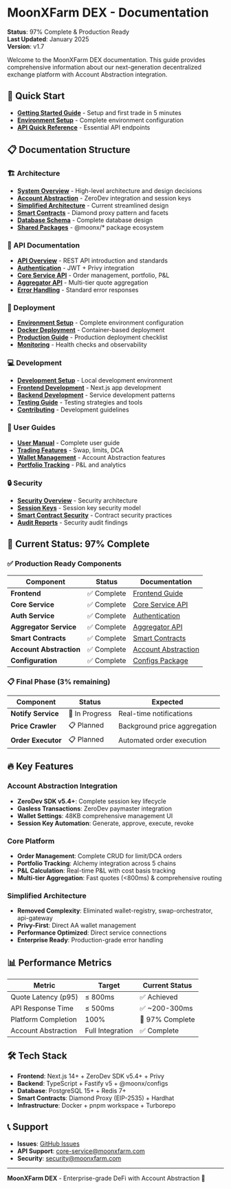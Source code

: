 # MoonXFarm DEX - Documentation

**Status**: 97% Complete & Production Ready  
**Last Updated**: January 2025  
**Version**: v1.7

Welcome to the MoonXFarm DEX documentation. This guide provides comprehensive information about our next-generation decentralized exchange platform with Account Abstraction integration.

## 🚀 Quick Start

- **[Getting Started Guide](getting-started.md)** - Setup and first trade in 5 minutes
- **[Environment Setup](deployment/environment-setup.md)** - Complete environment configuration
- **[API Quick Reference](api/quick-reference.md)** - Essential API endpoints

## 📋 Documentation Structure

### 🏗️ Architecture
- **[System Overview](architecture/system-overview.md)** - High-level architecture and design decisions
- **[Account Abstraction](architecture/account-abstraction.md)** - ZeroDev integration and session keys
- **[Simplified Architecture](architecture/simplified-architecture.md)** - Current streamlined design
- **[Smart Contracts](architecture/smart-contracts.md)** - Diamond proxy pattern and facets
- **[Database Schema](architecture/database-schema.md)** - Complete database design
- **[Shared Packages](architecture/shared-packages-overview.md)** - @moonx/* package ecosystem

### 🔌 API Documentation
- **[API Overview](api/overview.md)** - REST API introduction and standards
- **[Authentication](api/authentication.md)** - JWT + Privy integration
- **[Core Service API](api/core-service.md)** - Order management, portfolio, P&L
- **[Aggregator API](api/aggregator-service.md)** - Multi-tier quote aggregation
- **[Error Handling](api/error-handling.md)** - Standard error responses

### 🚀 Deployment
- **[Environment Setup](deployment/environment-setup.md)** - Complete environment configuration
- **[Docker Deployment](deployment/docker.md)** - Container-based deployment
- **[Production Guide](deployment/production.md)** - Production deployment checklist
- **[Monitoring](deployment/monitoring.md)** - Health checks and observability

### 💻 Development
- **[Development Setup](development/setup.md)** - Local development environment
- **[Frontend Development](development/frontend.md)** - Next.js app development
- **[Backend Development](development/backend.md)** - Service development patterns
- **[Testing Guide](development/testing.md)** - Testing strategies and tools
- **[Contributing](development/contributing.md)** - Development guidelines

### 👤 User Guides
- **[User Manual](user-guides/user-manual.md)** - Complete user guide
- **[Trading Features](user-guides/trading-features.md)** - Swap, limits, DCA
- **[Wallet Management](user-guides/wallet-management.md)** - Account Abstraction features
- **[Portfolio Tracking](user-guides/portfolio-tracking.md)** - P&L and analytics

### 🔒 Security
- **[Security Overview](security/overview.md)** - Security architecture
- **[Session Keys](security/session-keys.md)** - Session key security model
- **[Smart Contract Security](security/smart-contracts.md)** - Contract security practices
- **[Audit Reports](security/audit-reports.md)** - Security audit findings

## 🎯 Current Status: 97% Complete

### ✅ Production Ready Components

| Component | Status | Documentation |
|-----------|--------|---------------|
| **Frontend** | ✅ Complete | [Frontend Guide](development/frontend.md) |
| **Core Service** | ✅ Complete | [Core Service API](api/core-service.md) |
| **Auth Service** | ✅ Complete | [Authentication](api/authentication.md) |
| **Aggregator Service** | ✅ Complete | [Aggregator API](api/aggregator-service.md) |
| **Smart Contracts** | ✅ Complete | [Smart Contracts](architecture/smart-contracts.md) |
| **Account Abstraction** | ✅ Complete | [Account Abstraction](architecture/account-abstraction.md) |
| **Configuration** | ✅ Complete | [Configs Package](architecture/configs-package.md) |

### 📋 Final Phase (3% remaining)

| Component | Status | Expected |
|-----------|--------|----------|
| **Notify Service** | 🔄 In Progress | Real-time notifications |
| **Price Crawler** | 📋 Planned | Background price aggregation |
| **Order Executor** | 📋 Planned | Automated order execution |

## 🔥 Key Features

### Account Abstraction Integration
- **ZeroDev SDK v5.4+**: Complete session key lifecycle
- **Gasless Transactions**: ZeroDev paymaster integration
- **Wallet Settings**: 48KB comprehensive management UI
- **Session Key Automation**: Generate, approve, execute, revoke

### Core Platform
- **Order Management**: Complete CRUD for limit/DCA orders
- **Portfolio Tracking**: Alchemy integration across 5 chains
- **P&L Calculation**: Real-time P&L with cost basis tracking
- **Multi-tier Aggregation**: Fast quotes (<800ms) & comprehensive routing

### Simplified Architecture
- **Removed Complexity**: Eliminated wallet-registry, swap-orchestrator, api-gateway
- **Privy-First**: Direct AA wallet management
- **Performance Optimized**: Direct service connections
- **Enterprise Ready**: Production-grade error handling

## 📊 Performance Metrics

| Metric | Target | Current Status |
|--------|--------|----------------|
| Quote Latency (p95) | ≤ 800ms | ✅ Achieved |
| API Response Time | ≤ 500ms | ✅ ~200-300ms |
| Platform Completion | 100% | 🎯 97% Complete |
| Account Abstraction | Full Integration | ✅ Complete |

## 🛠️ Tech Stack

- **Frontend**: Next.js 14+ + ZeroDev SDK v5.4+ + Privy
- **Backend**: TypeScript + Fastify v5 + @moonx/configs
- **Database**: PostgreSQL 15+ + Redis 7+
- **Smart Contracts**: Diamond Proxy (EIP-2535) + Hardhat
- **Infrastructure**: Docker + pnpm workspace + Turborepo

## 📞 Support

- **Issues**: [GitHub Issues](https://github.com/your-org/moonx-farm/issues)
- **API Support**: core-service@moonxfarm.com
- **Security**: security@moonxfarm.com

---

**MoonXFarm DEX** - Enterprise-grade DeFi with Account Abstraction 🚀 